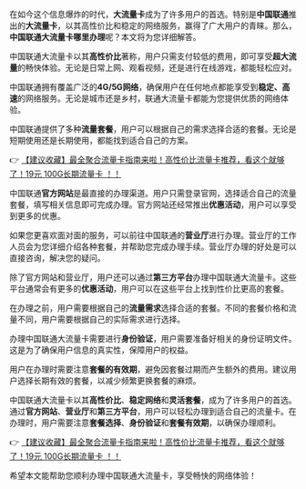 
在如今这个信息爆炸的时代，**大流量卡**成为了许多用户的首选。特别是**中国联通**推出的**大流量卡**，以其高性价比和稳定的网络服务，赢得了广大用户的青睐。那么，**中国联通大流量卡哪里办理**呢？本文将为您详细解答。


中国联通大流量卡以其**高性价比**著称，用户只需支付较低的费用，即可享受**超大流量**的畅快体验。无论是日常上网、观看视频，还是进行在线游戏，都能轻松应对。

中国联通拥有覆盖广泛的**4G/5G网络**，确保用户在任何地点都能享受到**稳定、高速**的网络服务。无论是城市还是乡村，联通大流量卡都能为您提供优质的网络体验。

中国联通提供了多种**流量套餐**，用户可以根据自己的需求选择合适的套餐。无论是短期使用还是长期使用，都能找到适合自己的方案。

👉 [【建议收藏】最全聚合流量卡指南来啦！高性价比流量卡推荐，看这个就够了！19元 100G长期流量卡 ！！](https://bit.ly/Liuliangka)


中国联通**官方网站**是最直接的办理渠道。用户只需登录官网，选择适合自己的流量套餐，填写相关信息即可完成办理。官方网站还经常推出**优惠活动**，用户可以享受到更多的优惠。

如果您更喜欢面对面的服务，可以前往中国联通的**营业厅**进行办理。营业厅的工作人员会为您详细介绍各种套餐，并帮助您完成办理手续。营业厅办理的好处是可以直接咨询，解决您的疑问。

除了官方网站和营业厅，用户还可以通过**第三方平台**办理中国联通大流量卡。这些平台通常会有更多的**优惠活动**，用户可以在这些平台上找到性价比更高的套餐。


在办理之前，用户需要根据自己的**流量需求**选择合适的套餐。不同的套餐价格和流量不同，用户需要根据自己的实际需求进行选择。

办理中国联通大流量卡需要进行**身份验证**，用户需要准备好相关的身份证明文件。这是为了确保用户信息的真实性，保障用户的权益。

用户在办理时需要注意**套餐的有效期**，避免因套餐过期而产生额外的费用。建议用户选择长期有效的套餐，以减少频繁更换套餐的麻烦。


中国联通大流量卡以其**高性价比**、**稳定网络**和**灵活套餐**，成为了许多用户的首选。通过**官方网站**、**营业厅**和**第三方平台**，用户可以轻松办理到适合自己的流量卡。在办理时，用户需要注意**套餐选择**、**身份验证**和**套餐有效期**，以确保办理顺利。

👉 [【建议收藏】最全聚合流量卡指南来啦！高性价比流量卡推荐，看这个就够了！19元 100G长期流量卡 ！！](https://bit.ly/Liuliangka)

希望本文能帮助您顺利办理中国联通大流量卡，享受畅快的网络体验！
